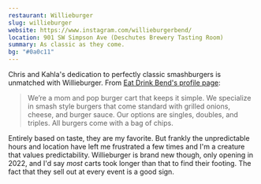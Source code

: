 ```yaml
---
restaurant: Willieburger
slug: willieburger
website: https://www.instagram.com/willieburgerbend/
location: 901 SW Simpson Ave (Deschutes Brewery Tasting Room)
summary: As classic as they come.
bg: "#0a0c11"
---
```


Chris and Kahla's dedication to perfectly classic smashburgers is unmatched with Willieburger. From [Eat Drink Bend's profile page](https://eatdrinkbend.com/restaurants/willieburger/):

> We’re a mom and pop burger cart that keeps it simple. We specialize in smash style burgers that come standard with grilled onions, cheese, and burger sauce. Our options are singles, doubles, and triples. All burgers come with a bag of chips.

Entirely based on taste, they are my favorite. But frankly the unpredictable hours and location have left me frustrated a few times and I'm a creature that values predictability. Willieburger is brand new though, only opening in 2022, and I'd say _most_ carts took longer than that to find their footing. The fact that they sell out at every event is a good sign.
